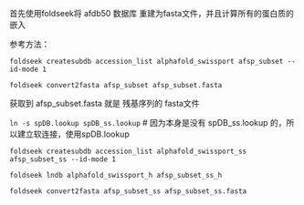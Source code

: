 首先使用foldseek将 afdb50 数据库 重建为fasta文件，并且计算所有的蛋白质的嵌入

参考方法：

`foldseek createsubdb accession_list alphafold_swissport afsp_subset --id-mode 1`

`foldseek convert2fasta afsp_subset afsp_subset.fasta`

获取到  afsp_subset.fasta 就是 残基序列的 fasta文件

`ln -s spDB.lookup spDB_ss.lookup`   # 因为本身是没有 spDB_ss.lookup 的，所以建立软连接，使用spDB.lookup

`foldseek createsubdb accession_list alphafold_swissport_ss afsp_subset_ss --id-mode 1`

`foldseek lndb alphafold_swissport_h afsp_subset_ss_h`

`foldseek convert2fasta afsp_subset_ss afsp_subset_ss.fasta`


